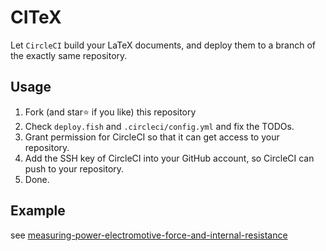 # CITeX

Let `CircleCI` build your LaTeX documents, and deploy them to a branch of the exactly same repository.

## Usage

1. Fork (and star:star: if you like​) this repository
2. Check `deploy.fish` and `.circleci/config.yml` and fix the TODOs.
3. Grant permission for CircleCI so that it can get access to your repository.
4. Add the SSH key of CircleCI into your GitHub account, so CircleCI can push to your repository.
5. Done.

## Example

see [measuring-power-electromotive-force-and-internal-resistance](https://github.com/Enter-tainer/CITeX/blob/pdf/measuring-power-electromotive-force-and-internal-resistance/measuring-power-electromotive-force-and-internal-resistance.pdf)

